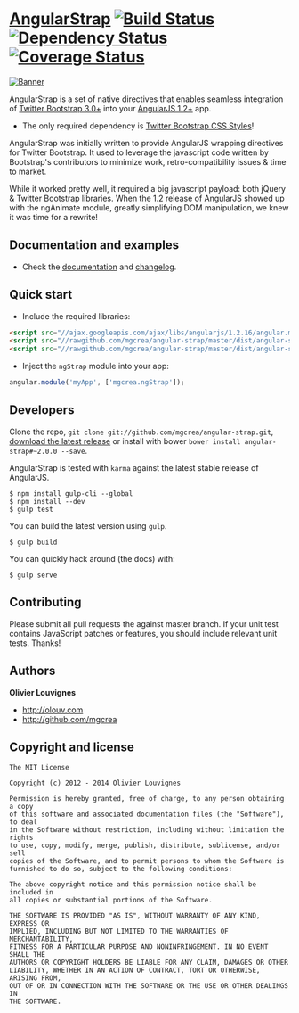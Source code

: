 # [AngularStrap](http://mgcrea.github.io/angular-strap) [![Build Status](https://secure.travis-ci.org/mgcrea/angular-strap.png?branch=master)](http://travis-ci.org/#!/mgcrea/angular-strap) [![Dependency Status](https://gemnasium.com/mgcrea/angular-strap.png)](https://gemnasium.com/mgcrea/angular-strap) [![Coverage Status](https://coveralls.io/repos/mgcrea/angular-strap/badge.png?branch=master)](https://coveralls.io/r/mgcrea/angular-strap?branch=master)

[![Banner](http://mgcrea.github.io/angular-strap/images/6af654d7.snippet.png)](http://mgcrea.github.io/angular-strap)

AngularStrap is a set of native directives that enables seamless integration of [Twitter Bootstrap 3.0+](https://github.com/twbs/bootstrap) into your [AngularJS 1.2+](https://github.com/angular/angular.js) app.

- The only required dependency is [Twitter Bootstrap CSS Styles](https://github.com/twbs/bootstrap/blob/master/dist/css/bootstrap.css)!

>
AngularStrap was initially written to provide AngularJS wrapping directives for Twitter Bootstrap. It used to leverage the javascript code written by Bootstrap's contributors to minimize work, retro-compatibility issues & time to market.
>
While it worked pretty well, it required a big javascript payload: both jQuery & Twitter Bootstrap libraries. When the 1.2 release of AngularJS showed up with the ngAnimate module, greatly simplifying DOM manipulation, we knew it was time for a rewrite!

## Documentation and examples

+ Check the [documentation](http://mgcrea.github.io/angular-strap) and [changelog](https://github.com/mgcrea/angular-strap/releases).



## Quick start

+ Include the required libraries:

>
``` html
<script src="//ajax.googleapis.com/ajax/libs/angularjs/1.2.16/angular.min.js"></script>
<script src="//rawgithub.com/mgcrea/angular-strap/master/dist/angular-strap.min.js"></script>
<script src="//rawgithub.com/mgcrea/angular-strap/master/dist/angular-strap.tpl.min.js"></script>
```

+ Inject the `ngStrap` module into your app:

>
``` javascript
angular.module('myApp', ['mgcrea.ngStrap']);
```


## Developers

Clone the repo, `git clone git://github.com/mgcrea/angular-strap.git`, [download the latest release](https://github.com/mgcrea/angular-strap/zipball/master) or install with bower `bower install angular-strap#~2.0.0 --save`.

AngularStrap is tested with `karma` against the latest stable release of AngularJS.

>
	$ npm install gulp-cli --global
	$ npm install --dev
	$ gulp test

You can build the latest version using `gulp`.

>
	$ gulp build

You can quickly hack around (the docs) with:

>
	$ gulp serve



## Contributing

Please submit all pull requests the against master branch. If your unit test contains JavaScript patches or features, you should include relevant unit tests. Thanks!



## Authors

**Olivier Louvignes**

+ http://olouv.com
+ http://github.com/mgcrea



## Copyright and license

	The MIT License

	Copyright (c) 2012 - 2014 Olivier Louvignes

	Permission is hereby granted, free of charge, to any person obtaining a copy
	of this software and associated documentation files (the "Software"), to deal
	in the Software without restriction, including without limitation the rights
	to use, copy, modify, merge, publish, distribute, sublicense, and/or sell
	copies of the Software, and to permit persons to whom the Software is
	furnished to do so, subject to the following conditions:

	The above copyright notice and this permission notice shall be included in
	all copies or substantial portions of the Software.

	THE SOFTWARE IS PROVIDED "AS IS", WITHOUT WARRANTY OF ANY KIND, EXPRESS OR
	IMPLIED, INCLUDING BUT NOT LIMITED TO THE WARRANTIES OF MERCHANTABILITY,
	FITNESS FOR A PARTICULAR PURPOSE AND NONINFRINGEMENT. IN NO EVENT SHALL THE
	AUTHORS OR COPYRIGHT HOLDERS BE LIABLE FOR ANY CLAIM, DAMAGES OR OTHER
	LIABILITY, WHETHER IN AN ACTION OF CONTRACT, TORT OR OTHERWISE, ARISING FROM,
	OUT OF OR IN CONNECTION WITH THE SOFTWARE OR THE USE OR OTHER DEALINGS IN
	THE SOFTWARE.
